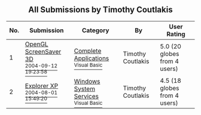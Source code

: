 ﻿<div align="center">

## All Submissions by Timothy Coutlakis

</div>

No.  | Submission | Category | By   | User Rating
---- | ---------- | -------- | ---- | -----------
1 | [OpenGL ScreenSaver 3D<br /><sup>2004-09-12 19:23:58</sup>](https://github.com/Planet-Source-Code/timothy-coutlakis-opengl-screensaver-3d__1-56143) | [Complete Applications<br /><sup>Visual Basic</sup>](../ByCategory/complete-applications__1-27.md) | Timothy Coutlakis | 5.0 (20 globes from 4 users)
2 | [Explorer XP<br /><sup>2004-08-01 15:49:20</sup>](https://github.com/Planet-Source-Code/timothy-coutlakis-explorer-xp__1-56145) | [Windows System Services<br /><sup>Visual Basic</sup>](../ByCategory/windows-system-services__1-35.md) | Timothy Coutlakis | 4.5 (18 globes from 4 users)
